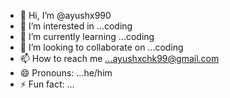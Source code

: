 - 👋 Hi, I’m @ayushx990
- 👀 I’m interested in ...coding
- 🌱 I’m currently learning ...coding
- 💞️ I’m looking to collaborate on ...coding
- 📫 How to reach me ...ayushxchk99@gmail.com
- 😄 Pronouns: ...he/him
- ⚡ Fun fact: ...

<!---
ayushx990/ayushx990 is a ✨ special ✨ repository because its `README.md` (this file) appears on your GitHub profile.
You can click the Preview link to take a look at your changes.
--->
